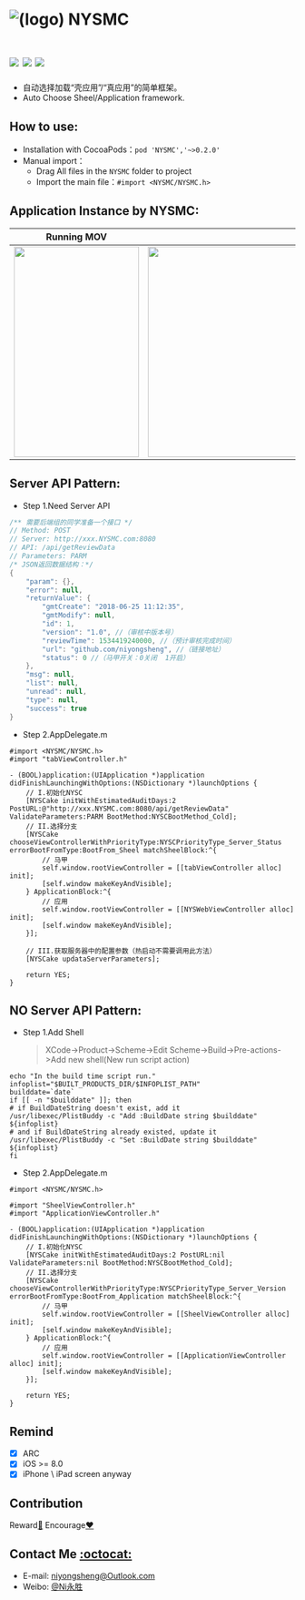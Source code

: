 ![(logo)](https://github.com/niyongsheng/NYSMC/blob/master/MC_logo.png?raw=true)
NYSMC
===
[![](https://img.shields.io/badge/platform-iOS-orange.svg)](https://developer.apple.com/ios/)
[![](http://img.shields.io/travis/CocoaPods/CocoaPods/master.svg?style=flat)](https://travis-ci.org/CocoaPods/CocoaPods)
[![](https://img.shields.io/badge/license-MIT-blue.svg)](https://github.com/niyongsheng/NYSMC/blob/master/LICENSE)
===
* 自动选择加载“壳应用”/“真应用”的简单框架。
* Auto Choose Sheel/Application framework.

## <a id="How_to_use:"></a>How to use:
* Installation with CocoaPods：`pod 'NYSMC','~>0.2.0'`
* Manual import：
    * Drag All files in the `NYSMC` folder to project
    * Import the main file：`#import <NYSMC/NYSMC.h>`

## <a id="Application_Instance_by_NYSMC:"></a>Application Instance by NYSMC:
Running MOV | Flow Chart Image
------------ | -------------
<img src="https://raw.githubusercontent.com/niyongsheng/NYSMC/master/Demonstration.mov" width="220" height="370"> | <img src="https://raw.githubusercontent.com/niyongsheng/NYSMC/master/%20flowChart.png" width="670" height="370">

## <a id="Server_API_Pattern:"></a>Server API Pattern:
* Step 1.Need Server API 
```java
/** 需要后端组的同学准备一个接口 */
// Method: POST
// Server: http://xxx.NYSMC.com:8080
// API: /api/getReviewData
// Parameters: PARM
/* JSON返回数据结构：*/
{
    "param": {},
    "error": null,
    "returnValue": {
        "gmtCreate": "2018-06-25 11:12:35",
        "gmtModify": null,
        "id": 1,
        "version": "1.0", //（审核中版本号）
        "reviewTime": 1534419240000, //（预计审核完成时间）
        "url": "github.com/niyongsheng", //（链接地址）
        "status": 0 //（马甲开关：0关闭  1开启）
    },
    "msg": null,
    "list": null,
    "unread": null,
    "type": null,
    "success": true
}
```

* Step 2.AppDelegate.m
```objc
#import <NYSMC/NYSMC.h>
#import "tabViewController.h"

- (BOOL)application:(UIApplication *)application didFinishLaunchingWithOptions:(NSDictionary *)launchOptions {
    // I.初始化NYSC
    [NYSCake initWithEstimatedAuditDays:2 PostURL:@"http://xxx.NYSMC.com:8080/api/getReviewData" ValidateParameters:PARM BootMethod:NYSCBootMethod_Cold];
    // II.选择分支
    [NYSCake chooseViewControllerWithPriorityType:NYSCPriorityType_Server_Status errorBootFromType:BootFrom_Sheel matchSheelBlock:^{
        // 马甲
        self.window.rootViewController = [[tabViewController alloc] init];
        [self.window makeKeyAndVisible];
    } ApplicationBlock:^{
        // 应用
        self.window.rootViewController = [[NYSWebViewController alloc] init];
        [self.window makeKeyAndVisible];
    }];
    
    // III.获取服务器中的配置参数（热启动不需要调用此方法）
    [NYSCake updataServerParameters];
    
    return YES;
}
```

## <a id="NO_Server_API_Pattern:"></a>NO Server API Pattern:
* Step 1.Add Shell
   > XCode->Product->Scheme->Edit Scheme->Build->Pre-actions->Add new shell(New run script action)
```shell
echo "In the build time script run."
infoplist="$BUILT_PRODUCTS_DIR/$INFOPLIST_PATH"
builddate=`date`
if [[ -n "$builddate" ]]; then
# if BuildDateString doesn't exist, add it
/usr/libexec/PlistBuddy -c "Add :BuildDate string $builddate" ${infoplist}
# and if BuildDateString already existed, update it
/usr/libexec/PlistBuddy -c "Set :BuildDate string $builddate" ${infoplist}
fi
```
* Step 2.AppDelegate.m
```objc
#import <NYSMC/NYSMC.h>

#import "SheelViewController.h"
#import "ApplicationViewController.h"

- (BOOL)application:(UIApplication *)application didFinishLaunchingWithOptions:(NSDictionary *)launchOptions {
    // I.初始化NYSC
    [NYSCake initWithEstimatedAuditDays:2 PostURL:nil ValidateParameters:nil BootMethod:NYSCBootMethod_Cold];
    // II.选择分支
    [NYSCake chooseViewControllerWithPriorityType:NYSCPriorityType_Server_Version errorBootFromType:BootFrom_Application matchSheelBlock:^{
    	// 马甲
        self.window.rootViewController = [[SheelViewController alloc] init];
        [self.window makeKeyAndVisible];
    } ApplicationBlock:^{
    	// 应用
        self.window.rootViewController = [[ApplicationViewController alloc] init];
        [self.window makeKeyAndVisible];
    }];
    
    return YES;
}
```

## Remind
- [x] ARC
- [x] iOS >= 8.0
- [x] iPhone \ iPad screen anyway

## Contribution
Reward[:lollipop:](+8618853936112)  Encourage[:heart:](https://github.com/niyongsheng/NYSMC/stargazers)

## Contact Me [:octocat:](https://niyongsheng.github.io)
* E-mail: niyongsheng@Outlook.com
* Weibo: [@Ni永胜](https://weibo.com/u/2198015423)
